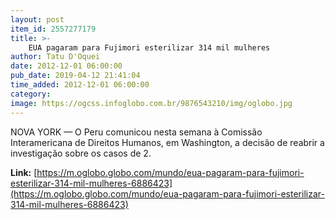```yaml
---
layout: post
item_id: 2557277179
title: >-
    EUA pagaram para Fujimori esterilizar 314 mil mulheres
author: Tatu D'Oquei
date: 2012-12-01 06:00:00
pub_date: 2019-04-12 21:41:04
time_added: 2012-12-01 06:00:00
category: 
image: https://ogcss.infoglobo.com.br/9876543210/img/oglobo.jpg
---
```


NOVA YORK — O Peru comunicou nesta semana à Comissão Interamericana de Direitos Humanos, em Washington, a decisão de reabrir a investigação sobre os casos de 2.

**Link:** [https://m.oglobo.globo.com/mundo/eua-pagaram-para-fujimori-esterilizar-314-mil-mulheres-6886423](https://m.oglobo.globo.com/mundo/eua-pagaram-para-fujimori-esterilizar-314-mil-mulheres-6886423)

